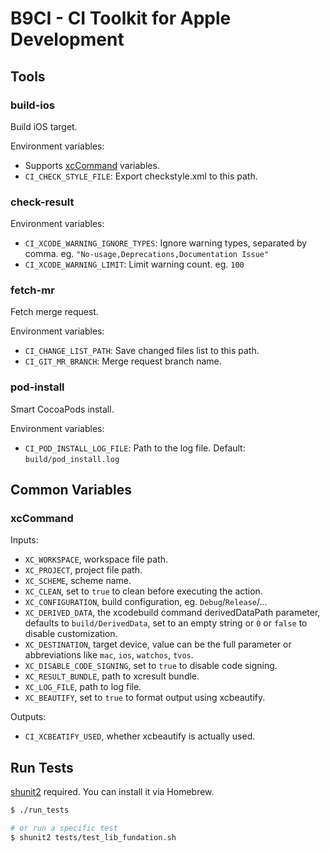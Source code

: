 # B9CI - CI Toolkit for Apple Development

## Tools

### build-ios

Build iOS target.

Environment variables:

* Supports [xcCommand](#xcCommand) variables.
* `CI_CHECK_STYLE_FILE`: Export checkstyle.xml to this path.

### check-result

Environment variables:

* `CI_XCODE_WARNING_IGNORE_TYPES`: Ignore warning types, separated by comma. eg. `"No-usage,Deprecations,Documentation Issue"`
* `CI_XCODE_WARNING_LIMIT`: Limit warning count. eg. `100`

### fetch-mr

Fetch merge request.

Environment variables:

* `CI_CHANGE_LIST_PATH`: Save changed files list to this path.
* `CI_GIT_MR_BRANCH`: Merge request branch name.

### pod-install

Smart CocoaPods install.

Environment variables:

* `CI_POD_INSTALL_LOG_FILE`: Path to the log file. Default: `build/pod_install.log`

## Common Variables

### xcCommand

Inputs:

- `XC_WORKSPACE`, workspace file path.
- `XC_PROJECT`, project file path.
- `XC_SCHEME`, scheme name.
- `XC_CLEAN`, set to `true` to clean before executing the action.
- `XC_CONFIGURATION`, build configuration, eg. `Debug`/`Release`/...
- `XC_DERIVED_DATA`, the xcodebuild command derivedDataPath parameter, defaults to `build/DerivedData`, set to an empty string or `0` or `false` to disable customization.
- `XC_DESTINATION`, target device, value can be the full parameter or abbreviations like `mac`, `ios`, `watchos`, `tvos`.
- `XC_DISABLE_CODE_SIGNING`, set to `true` to disable code signing.
- `XC_RESULT_BUNDLE`, path to xcresult bundle.
- `XC_LOG_FILE`, path to log file.
- `XC_BEAUTIFY`, set to `true` to format output using xcbeautify.

Outputs:

- `CI_XCBEATIFY_USED`, whether xcbeautify is actually used.

## Run Tests

[shunit2](https://github.com/kward/shunit2) required. You can install it via Homebrew.

```zsh
$ ./run_tests

# or run a specific test
$ shunit2 tests/test_lib_fundation.sh
```
